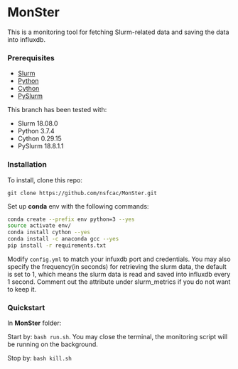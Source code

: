 # MonSter
This is a monitoring tool for fetching Slurm-related data and saving the data into influxdb.

### Prerequisites
* [Slurm](https://www.schedmd.com)
* [Python](https://www.python.org)
* [Cython](https://cython.org)
* [PySlurm](https://pyslurm.github.io)

This branch has been tested with:
* Slurm 18.08.0
* Python 3.7.4
* Cython 0.29.15
* PySlurm 18.8.1.1

### Installation
To install, clone this repo:

`git clone https://github.com/nsfcac/MonSter.git`

Set up __conda__ env with the following commands:

```bash
conda create --prefix env python=3 --yes
source activate env/
conda install cython --yes
conda install -c anaconda gcc --yes
pip install -r requirements.txt
```

Modify `config.yml` to match your infuxdb port and credentials. You may also specify the frequency(in seconds) for retrieving the slurm data, the default is set to 1, which means the slurm data is read and saved into influxdb every 1 second. Comment out the attribute under slurm_metrics if you do not want to keep it.

### Quickstart
In __MonSter__ folder:

Start by: `bash run.sh`. You may close the terminal, the monitoring script will be running on the background.

Stop by: `bash kill.sh`